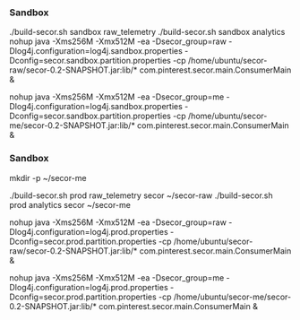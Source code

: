 
### Sandbox

./build-secor.sh sandbox raw_telemetry 
./build-secor.sh sandbox analytics 
nohup java -Xms256M -Xmx512M -ea -Dsecor_group=raw -Dlog4j.configuration=log4j.sandbox.properties -Dconfig=secor.sandbox.partition.properties -cp /home/ubuntu/secor-raw/secor-0.2-SNAPSHOT.jar:lib/* com.pinterest.secor.main.ConsumerMain &

nohup java -Xms256M -Xmx512M -ea -Dsecor_group=me -Dlog4j.configuration=log4j.sandbox.properties -Dconfig=secor.sandbox.partition.properties -cp /home/ubuntu/secor-me/secor-0.2-SNAPSHOT.jar:lib/* com.pinterest.secor.main.ConsumerMain &



### Sandbox

mkdir -p ~/secor-me

./build-secor.sh prod raw_telemetry secor ~/secor-raw
./build-secor.sh prod analytics secor ~/secor-me

nohup java -Xms256M -Xmx512M -ea -Dsecor_group=raw -Dlog4j.configuration=log4j.prod.properties -Dconfig=secor.prod.partition.properties -cp /home/ubuntu/secor-raw/secor-0.2-SNAPSHOT.jar:lib/* com.pinterest.secor.main.ConsumerMain &

nohup java -Xms256M -Xmx512M -ea -Dsecor_group=me -Dlog4j.configuration=log4j.prod.properties -Dconfig=secor.prod.partition.properties -cp /home/ubuntu/secor-me/secor-0.2-SNAPSHOT.jar:lib/* com.pinterest.secor.main.ConsumerMain &
